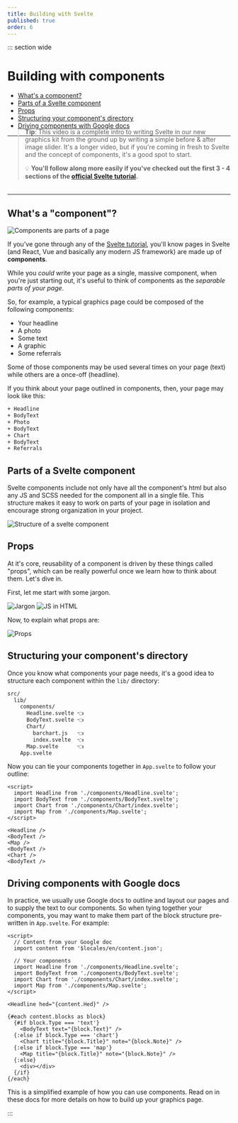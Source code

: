 ```yaml
---
title: Building with Svelte
published: true
order: 6
---
```


<script>
  import YouTube from '$lib/components/YouTube/index.svelte';
  import { getPath } from '$utils/statics';
</script>

::: section wide

# Building with components

- [What's a component?](#whats-a-component)
- [Parts of a Svelte component](#parts-of-a-svelte-component)
- [Props](#props)
- [Structuring your component's directory](#structuring-your-components-directory)
- [Driving components with Google docs](#driving-components-with-google-docs)

---

<YouTube id="VTtDTiuY2w4" />

<div style='margin: -2rem 0 2rem;'>

> **Tip**: This video is a complete intro to writing Svelte in our new graphics kit from the ground up by writing a simple before & after image slider. It's a longer video, but if you're coming in fresh to Svelte and the concept of components, it's a good spot to start.
>
> 💡 **You'll follow along more easily if you've checked out the first 3 - 4 sections of the [official Svelte tutorial](https://svelte.dev/tutorial/basics).**

</div>

---

## What's a "component"?

<img src="{getPath('images/illos/what-is.jpg')}" alt="Components are parts of a page" />

If you've gone through any of the [Svelte tutorial](https://svelte.dev/tutorial/basics), you'll know pages in Svelte (and React, Vue and basically any modern JS framework) are made up of **components**.

While you _could_ write your page as a single, massive component, when you're just starting out, it's useful to think of components as the _separable parts of your page_.

So, for example, a typical graphics page could be composed of the following components:

- Your headline
- A photo
- Some text
- A graphic
- Some referrals

Some of those components may be used several times on your page (text) while others are a once-off (headline).

If you think about your page outlined in components, then, your page may look like this:

```bash
+ Headline
+ BodyText
+ Photo
+ BodyText
+ Chart
+ BodyText
+ Referrals
```

## Parts of a Svelte component

Svelte components include not only have all the component's html but also any JS and SCSS needed for the component all in a single file. This structure makes it easy to work on parts of your page in isolation and encourage strong organization in your project.

<img src="{getPath('images/illos/structure-of-a-component.jpg')}" alt='Structure of a svelte component'/>

## Props

At it's core, reusability of a component is driven by these things called "props", which can be really powerful once we learn how to think about them. Let's dive in.

First, let me start with some jargon.

<img src="{getPath('images/illos/one-simple-jargon.jpg')}" alt='Jargon'/>

<img src="{getPath('images/illos/js-in-html.jpg')}" alt='JS in HTML'/>

Now, to explain what props are:

<img src="{getPath('images/illos/props-passing-down.jpg')}" alt='Props'/>

## Structuring your component's directory

Once you know what components your page needs, it's a good idea to structure each component within the `lib/` directory:

```bash
src/
  lib/
    components/
      Headline.svelte 👈
      BodyText.svelte 👈
      Chart/
        barchart.js   👈
        index.svelte  👈
      Map.svelte      👈
    App.svelte
```

Now you can tie your components together in `App.svelte` to follow your outline:

```svelte
<script>
  import Headline from './components/Headline.svelte';
  import BodyText from './components/BodyText.svelte';
  import Chart from './components/Chart/index.svelte';
  import Map from './components/Map.svelte';
</script>

<Headline />
<BodyText />
<Map />
<BodyText />
<Chart />
<BodyText />
```

## Driving components with Google docs

In practice, we usually use Google docs to outline and layout our pages and to supply the text to our components. So when tying together your components, you may want to make them part of the block structure pre-written in `App.svelte`. For example:

```svelte
<script>
  // Content from your Google doc
  import content from '$locales/en/content.json';

  // Your components
  import Headline from './components/Headline.svelte';
  import BodyText from './components/BodyText.svelte';
  import Chart from './components/Chart/index.svelte';
  import Map from './components/Map.svelte';
</script>

<Headline hed="{content.Hed}" />

{#each content.blocks as block}
  {#if block.Type === 'text'}
    <BodyText text="{block.Text}" />
  {:else if block.Type === 'chart'}
    <Chart title="{block.Title}" note="{block.Note}" />
  {:else if block.Type === 'map'}
    <Map title="{block.Title}" note="{block.Note}" />
  {:else}
    <div></div>
  {/if}
{/each}
```

This is a simplified example of how you can use components. Read on in these docs for more details on how to build up your graphics page.

:::
